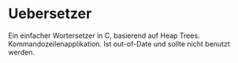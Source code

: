 # Uebersetzer
Ein einfacher Wortersetzer in C, basierend auf Heap Trees.
Kommandozeilenapplikation.
Ist out-of-Date und sollte nicht benutzt werden.
